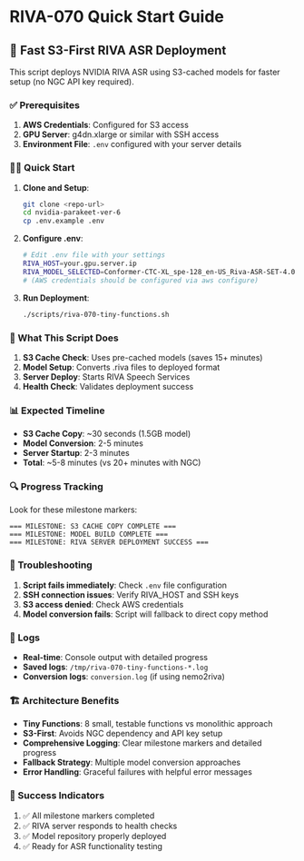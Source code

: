 # RIVA-070 Quick Start Guide

## 🚀 Fast S3-First RIVA ASR Deployment

This script deploys NVIDIA RIVA ASR using S3-cached models for faster setup (no NGC API key required).

### ✅ Prerequisites

1. **AWS Credentials**: Configured for S3 access
2. **GPU Server**: g4dn.xlarge or similar with SSH access
3. **Environment File**: `.env` configured with your server details

### 🏃‍♂️ Quick Start

1. **Clone and Setup**:
   ```bash
   git clone <repo-url>
   cd nvidia-parakeet-ver-6
   cp .env.example .env
   ```

2. **Configure .env**:
   ```bash
   # Edit .env file with your settings
   RIVA_HOST=your.gpu.server.ip
   RIVA_MODEL_SELECTED=Conformer-CTC-XL_spe-128_en-US_Riva-ASR-SET-4.0.riva
   # (AWS credentials should be configured via aws configure)
   ```

3. **Run Deployment**:
   ```bash
   ./scripts/riva-070-tiny-functions.sh
   ```

### 🎯 What This Script Does

1. **S3 Cache Check**: Uses pre-cached models (saves 15+ minutes)
2. **Model Setup**: Converts .riva files to deployed format
3. **Server Deploy**: Starts RIVA Speech Services
4. **Health Check**: Validates deployment success

### 📊 Expected Timeline

- **S3 Cache Copy**: ~30 seconds (1.5GB model)
- **Model Conversion**: 2-5 minutes
- **Server Startup**: 2-3 minutes
- **Total**: ~5-8 minutes (vs 20+ minutes with NGC)

### 🔍 Progress Tracking

Look for these milestone markers:
```
=== MILESTONE: S3 CACHE COPY COMPLETE ===
=== MILESTONE: MODEL BUILD COMPLETE ===
=== MILESTONE: RIVA SERVER DEPLOYMENT SUCCESS ===
```

### 🐛 Troubleshooting

1. **Script fails immediately**: Check `.env` file configuration
2. **SSH connection issues**: Verify RIVA_HOST and SSH keys
3. **S3 access denied**: Check AWS credentials
4. **Model conversion fails**: Script will fallback to direct copy method

### 📝 Logs

- **Real-time**: Console output with detailed progress
- **Saved logs**: `/tmp/riva-070-tiny-functions-*.log`
- **Conversion logs**: `conversion.log` (if using nemo2riva)

### 🏗️ Architecture Benefits

- **Tiny Functions**: 8 small, testable functions vs monolithic approach
- **S3-First**: Avoids NGC dependency and API key setup
- **Comprehensive Logging**: Clear milestone markers and detailed progress
- **Fallback Strategy**: Multiple model conversion approaches
- **Error Handling**: Graceful failures with helpful error messages

### 🎉 Success Indicators

1. ✅ All milestone markers completed
2. ✅ RIVA server responds to health checks
3. ✅ Model repository properly deployed
4. ✅ Ready for ASR functionality testing